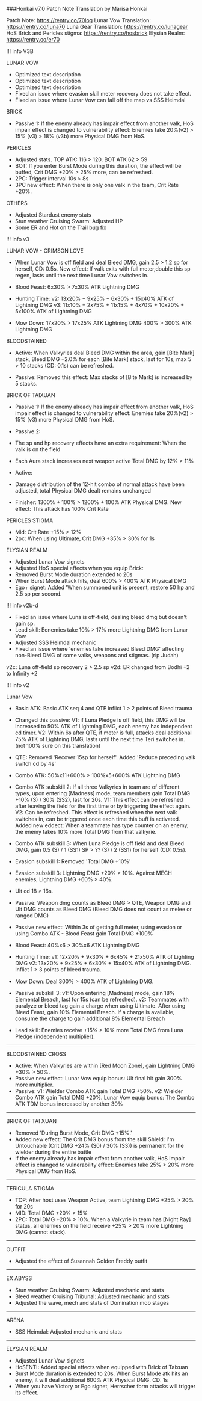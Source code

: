 ###Honkai v7.0 Patch Note
Translation by Marisa Honkai 

Patch Note: https://rentry.co/70log
Lunar Vow Translation: https://rentry.co/luna70
Luna Gear Translation: https://rentry.co/lunagear
HoS Brick and Pericles stigma: https://rentry.co/hosbrick 
Elysian Realm: https://rentry.co/er70

!!! info
    V3B

LUNAR VOW
- Optimized text description
- Optimized text description
- Optimized text description
- Fixed an issue where evasion skill meter recovery does not take effect.
- Fixed an issue where Lunar Vow can fall off the map vs SSS Heimdal

BRICK
- Passive 1: If the enemy already has impair effect from another valk, HoS impair effect is changed to vulnerability effect: Enemies take 20%(v2) > 15% (v3) > 18% (v3b) more Physical DMG from HoS.

PERICLES
- Adjusted stats. TOP ATK: 116 > 120. BOT ATK 62 > 59
- BOT: If you enter Burst Mode during this duration, the effect will be buffed, Crit DMG +20% > 25% more, can be refreshed.
- 2PC: Trigger interval 10s > 8s
- 3PC new effect: When there is only one valk in the team, Crit Rate +20%.

OTHERS
- Adjusted Stardust enemy stats
- Stun weather Cruising Swarm: Adjusted HP
- Some ER and Hot on the Trail bug fix

!!! info
    v3

LUNAR VOW - CRIMSON LOVE
- When Lunar Vow is off field and deal Bleed DMG, gain 2.5 > 1.2 sp for herself, CD: 0.5s. New effect: If valk exits with full meter,double this sp regen, lasts until the next time Lunar Vow switches in.

- Blood Feast: 6x30% > 7x30% ATK Lightning DMG

- Hunting Time: 
v2: 13x20% + 9x25% + 6x30% + 15x40% ATK of Lightning DMG
v3: 11x10% + 2x75% + 11x15% + 4x70% + 10x20% + 5x100% ATK of Lightning DMG

- Mow Down: 17x20% > 17x25% ATK Lightning DMG
400% > 300% ATK Lightning DMG


BLOODSTAINED 
- Active: When Valkyries deal Bleed DMG within the area, gain [Bite Mark] stack, Bleed DMG +2.0% for each [Bite Mark] stack, last for 10s, max 5 > 10 stacks (CD: 0.1s) can be refreshed. 

- Passive: Removed this effect: Max stacks of [Bite Mark] is increased by 5 stacks.

BRICK OF TAIXUAN
- Passive 1: If the enemy already has impair effect from another valk, HoS impair effect is changed to vulnerability effect: Enemies take 20%(v2) > 15% (v3) more Physical DMG from HoS.

- Passive 2: 
- The sp and hp recovery effects have an extra requirement: When the valk is on the field
- Each Aura stack increases next weapon active Total DMG by 12% > 11%

- Active:
- Damage distribution of the 12-hit combo of normal attack have been adjusted, total Physical DMG dealt remains unchanged
- Finisher:  1300% + 100% > 1200% + 100% ATK Physical DMG. New effect: This attack has 100% Crit Rate

PERICLES STIGMA
- Mid: Crit Rate +15% > 12%
- 2pc: When using Ultimate, Crit DMG +35% > 30% for 1s

ELYSIAN REALM
- Adjusted Lunar Vow signets
- Adjusted HoS special effects when you equip Brick:
- Removed Burst Mode duration extended to 20s
- When Burst Mode attack hits, deal 600% > 400% ATK Physical DMG
- Ego+ signet: Added 'When summoned unit is present, restore 50 hp and 2.5 sp per second.


!!! info
    v2b-d

- Fixed an issue where Luna is off-field, dealing bleed dmg but doesn't gain sp.
- Lead skill: Eenemies take 10% > 17% more Lightning DMG from Lunar Vow
- Adjusted SSS Heimdal mechanic
- Fixed an issue where 'enemies take increased Bleed DMG' affecting non-Bleed DMG of some valks, weapons and stigmas. (rip Judah)

v2c: Luna off-field sp recovery 2 > 2.5 sp
v2d: ER changed from Bodhi +2 to Infinity +2

!!! info
    v2

Lunar Vow
- Basic ATK: Basic ATK seq 4 and QTE inflict 1 > 2 points of Bleed trauma
- Changed this passive:
V1: if Luna Pledge is off field, this DMG will be increased to 50% ATK of Lightning DMG, each enemy has independent cd timer.
V2: Within 6s after QTE, if meter is full, attacks deal additional 75% ATK of Lightning DMG, lasts until the next time Teri switches in. (not 100% sure on this translation)

- QTE: Removed 'Recover 15sp for herself'. Added 'Reduce preceding valk switch cd by 4s'

- Combo ATK: 50%x11+600% > 100%x5+600% ATK Lightning DMG

- Combo ATK subskill 2: If all three Valkyries in team are of different types, upon entering [Madness] mode, team members gain Total DMG +10% (S) / 30% (SS2), last for 20s. 
V1: This effect can be refreshed after leaving the field for the first time or by triggering the effect again.
V2: Can be refreshed. This effect is refreshed when the next valk switches in, can be triggered once each time this buff is activated.
Added new eddect: When a teammate has type counter on an enemy, the enemy takes 10% more Total DMG from that valkyrie.

- Combo ATK subskill 3: When Luna Pledge is off field and deal Bleed DMG, gain 0.5 (S) / 1 (SS1) SP > ?? (S) / 2 (SS1) for herself (CD: 0.5s).

- Evasion subskill 1: Removed 'Total DMG +10%'

- Evasion subskill 3: Lightning DMG +20% > 10%. Against MECH enemies, Lightning DMG +60% > 40%.

- Ult cd 18 > 16s.

- Passive: Weapon dmg counts as Bleed DMG > QTE, Weapon DMG and Ult DMG counts as Bleed DMG (Bleed DMG does not count as melee or ranged DMG)

- Passive new effect: Within 3s of getting full meter, using evasion or using Combo ATK - Blood Feast gain Total DMG +100%

- Blood Feast: 40%x6 > 30%x6 ATK Lightning DMG

- Hunting Time: 
v1: 12x20% + 9x30% + 6x45% + 21x50% ATK of Lighting DMG
v2: 13x20% + 9x25% + 6x30% + 15x40% ATK of Lightning DMG.
Inflict 1 > 3 points of bleed trauma.

- Mow Down: Deal 300% > 400% ATK of Lightning DMG.

- Passive subskill 3: 
v1: Upon entering [Madness] mode, gain 18% Elemental Breach, last for 15s (can be refreshed).
v2: Teammates with paralyze or bleed tag gain a charge when using Ultimate. After using Bleed Feast, gain 10% Elemental Breach. If a charge is available, consume the charge to gain additional 8% Elemental Breach

- Lead skill: Enemies receive +15% > 10% more Total DMG from Luna Pledge (independent multiplier).

---

BLOODSTAINED CROSS
- Active: When Valkyries are within [Red Moon Zone], gain Lightning DMG +30% > 50%.
- Passive new effect: Lunar Vow equip bonus: Ult final hit gain 300% more multiplier.
- Passive: 
v1: Wielder Combo ATK gain Total DMG +50%.
v2: Wielder Combo ATK gain Total DMG +20%. Lunar Vow equip bonus: The Combo ATK TDM bonus increased by another 30%

---

BRICK OF TAI XUAN
- Removed 'During Burst Mode, Crit DMG +15%.'
- Added new effect:  The Crit DMG bonus from the skill Shield: I'm Untouchable (Crit DMG +24% (S0) / 30% (S3)) is permanent for the wielder during the entire battle
- If the enemy already has impair effect from another valk, HoS impair effect is changed to vulnerability effect: Enemies take 25% > 20% more Physical DMG from HoS. 

---

TERICULA STIGMA
- TOP: After host uses Weapon Active, team Lightning DMG +25% > 20% for 20s
- MID: Total DMG +20% > 15%
- 2PC:  Total DMG +20% > 10%. When a Valkyrie in team has [Night Ray] status, all enemies on the field receive +25% > 20% more Lightning DMG (cannot stack).

---

OUTFIT
- Adjusted the effect of Susannah Golden Freddy outfit

---

EX ABYSS
- Stun weather Cruising Swarm: Adjusted mechanic and stats
- Bleed weather Cruising Tribunal: Adjusted mechanic and stats
- Adjusted the wave, mech and stats of Domination mob stages

--- 

ARENA
- SSS Heimdal: Adjusted mechanic and stats

---

ELYSIAN REALM
- Adjusted Lunar Vow signets
- HoSENTI: Added special effects when equipped with Brick of Taixuan
- Burst Mode duration is extended to 20s. When Burst Mode atk hits an enemy, it will deal additional 600% ATK Physical DMG. CD: 1s
- When you have Victory or Ego signet, Herrscher form attacks will trigger its effect.